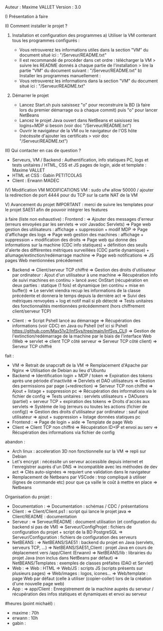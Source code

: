 Auteur : Maxime VALLET
Version : 3.0

I) Présentation
 à faire

II) Comment installer le projet ?
 1) Installation et configuration des programmes
  a) Utiliser la VM contenant tous les programmes configurés :
    - Vous retrouverez les informations utiles dans la section "VM" du document situé ici : "/Serveur/README.txt"
    - Il est recommandé de procéder dans cet ordre : télécharger la VM > suivre les README donnés à chaque partie de l'installation > lire la partie "VM" du document suivant : "/Serveur/README.txt"
  b) Installer les programmes manuellement :
    - Vous retrouverez les informations dans la section "VM" du document situé ici : "/Serveur/README.txt"

 2) Démarrer le projet
    - Lancez Start.sh puis saisissez "o" pour reconstruire la BD (à faire lors du premier démarrage ou à chaque commit) puis "o" pour lancer NetBeans
    - Lancez le projet Java ouvert dans NetBeans et saisissez les logins+MDP si besoin (voir doc "/Serveur/README.txt")
    - Ouvrir le navigateur de la VM ou le navigateur de l'OS hôte (nécéssite d'ajouter les certificats > voir doc "/Serveur/README.txt")

III) Qui contacter en cas de question ?
 - Serveurs, VM / Backend : Authentification, info statiques PC, logs et tests unitaires / HTML, CSS et JS pages de login, aide et template : Maxime VALLET
 - HTML et CSS : Gabin PETITCOLAS
 - Client : Erwann MADEC

IV) Modification VM
MODIFICATIONS VM : sudo ufw allow 50000 / ajouter la redirection de port 4444 pour du TCP sur la carte NAT de la VM

V) Avancement du projet
IMPORTANT : merci de suivre les templates pour le projet SAE51 afin de pouvoir intégrer les features

à faire (liste non exhaustive) :
Frontend :
  => Ajouter des messages d'erreur (erreurs envoyées par les servlets => voir Javadoc Servlets)
  => Page web gestion des utilisateurs : affichage + suppression + modif MDP
  => Page d'affichage des logs
  => Page web gestion des machines : affichage + suppression + modification des droits
  => Page web qui donne des informations sur la machine (CDC info statiques) + définition des seuils d'alerte des différentes métriques surveillées (CDC partie dynamique) + allumage/extinction/redémarrage machine
  => Page web notifications
  => JS pages Web mentionnées précédement
  
- Backend
  => Client/serveur TCP chiffré
  => Gestion des droits d'utilisateur par ordinateur : Ajout d'un utilisateur à une machine
  => Récupération info de suivi machines en continu > lancé avec OnStart (récupération en deux parties : statique (1 fois) et dynamique (en continu + mise en buffer))
  => Le servlet viendra recup les informations de la classe précédente et donnera le temps depuis la dernière act
  => Suivi des métriques renvoyées + log et notif mail si pb détecté
  => Tests unitaires des fonctionnalités mentionnées précédemment (hors chiffrement client/serveur TCP)

- Client :
  => Script Pshell lancé au démarrage
  => Récupération des informations (voir CDC) en Java ou Pshell (ref ici si Pshell https://github.com/Max51v2/InfSys/tree/main/InfSys_CLI)
  => Gestion de l'extinction/redémarrage de la machine par le biais de l'interface Web (Web => servlet => client TCP côté serveur => Serveur TCP côté client)
  => Serveur TCP chiffré



fait :
- VM
    => Retrait de snapcraft de la VM
    => Remplacement d'Apache par Nginx
    => Utilisation de Debian au lieu d'Ubuntu
- Backend
    => Identification login + MDP / token
    => Expiration des tokens après une période d'inactivité
    => Dervlets et DAO utilisateurs
    => Gestion des permissions par page (+redirection)
    => Serveur TCP non chiffré
    => Ajout + listage + suppression pc
    => Récupération des informations via le fichier de config
    => Tests unitaires : servlets utilisateurs + DAOusers (partiel) + serveur TCP + expiration des tokens
    => Droits d'accès aux servlets
    => Système de log (erreurs ou toutes les actions (fichier de config))
    => Gestion des droits d'utilisateur par ordinateur : sauf ajout utilisateur
    => ajout + suppression + listage données statiques pc
- Frontend :
    => Page de login + aide
    => Template de page Web
- Client
    => Client TCP non chiffré
    => Récupération ID+IP et envoi au serv
    => Récupération des informations via fichier de config



abandon :
- Arch linux : acceleration 3D non fonctionnelle sur la VM => repli sur Debian
- Let's encrypt : nécéssite un serveur accessible depuis internet et l'enregistrer auprès d'un DNS => incompatible avec les méthodes de dev act
    => Clés auto-signées => requiert une validation dans le navigateur
- Remplacement de Netbeans par VSCode : trop compliqué à utiliser (lignes de commande etc) pour que ça vaille le coût à mettre en place
    => Netbeans



Organisation du projet :
- Documentation : 
    => Documentation : schémas / CDC / présentations
- Client :
    => Client/Client.ps1 : script qui lance le projet java
    => Client/README : documentation
- Serveur :
    => Serveur/README : document utilisation (et configuration du backend si pas de VM)
    => Serveur/ConfigProjet : fichiers de configuration du projet + script de la BD PostgreSQL
    => Serveur/Configuration : fichiers de configuration des serveurs
- NetBEANS : 
    => NetBEANS/SAE51 : backend du projet en Java (servlets, serveurs TCP, ...)
    => NetBEANS/SAE51_Client : projet Java en cours de déplacement vers /app/Client (Erwann) 
    => NetBEANS/lib : librairies du projet Java (non inclus dans NetBeans par défaut)
    => NetBEANS/Templates : exemples de classes préfaites (DAO et Servlet)
- Web :
    => Web : HTML
    => Web/JS : scripts JS (scripts présents sur plusieurs pages)
    => Web/images : logos, icones...
    => Web/template : page Web par défaut (celle à utiliser (copier-coller) lors de la création d'une nouvelle page web)
- App :
    => app/Client : Enregistrement de la machine auprès du serveur / récupération des infos statiques et dynamiques et envoi au serveur



#heures (point michaël) :
- maxime : 70h
- erwann : 10h
- gabin :

